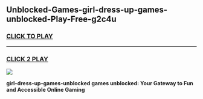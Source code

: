 
## Unblocked-Games-girl-dress-up-games-unblocked-Play-Free-g2c4u
<h3>
<a href="https://premium76.site?title=girl-dress-up-games-unblocked&ref=19M">CLICK TO PLAY</a></h3>
<hr>

<h3>
<a href="https://premium76.site?title=girl-dress-up-games-unblocked&ref=19M">CLICK 2 PLAY</a>
  
</h3>

<a href="https://premium76.site?title=girl-dress-up-games-unblocked&ref=19M"><img src="https://clearcache.store/games.png"></a>


**girl-dress-up-games-unblocked games unblocked: Your Gateway to Fun and Accessible Online Gaming**
